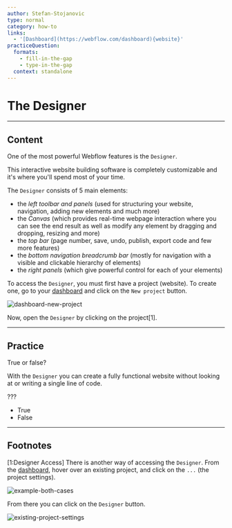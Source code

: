 ```yaml
---
author: Stefan-Stojanovic
type: normal
category: how-to
links:
  - '[Dashboard](https://webflow.com/dashboard){website}'
practiceQuestion:
  formats:
    - fill-in-the-gap
    - type-in-the-gap
  context: standalone
---
```


# The Designer


---

## Content

One of the most powerful Webflow features is the `Designer`.

This interactive website building software is completely customizable and it's where you'll spend most of your time.

The `Designer` consists of 5 main elements:

- the *left toolbar and panels* (used for structuring your website, navigation, adding new elements and much more)
- the *Canvas* (which provides real-time webpage interaction where you can see the end result as well as modify any element by dragging and dropping, resizing and more)
- the *top bar* (page number, save, undo, publish, export code and few more features)
- the *bottom navigation breadcrumb bar* (mostly for navigation with a visible and clickable hierarchy of elements)
- the *right panels* (which give powerful control for each of your elements)

To access the `Designer`, you must first have a project (website). To create one, go to your [dashboard](https://webflow.com/dashboard) and click on the `New project` button.

![dashboard-new-project](https://img.enkipro.com/82f8991e0e66d7594f370d36e139bf8a.png)

Now, open the `Designer` by clicking on the project[1].


---

## Practice

True or false?

With the `Designer` you can create a fully functional website without looking at or writing a single line of code.

???

- True
- False


---

## Footnotes

[1:Designer Access]
There is another way of accessing the `Designer`. From the [dashboard](https://webflow.com/dashboard), hover over an existing project, and click on the `...` (the project settings).

![example-both-cases](https://img.enkipro.com/e53902a68b1864fec0051f2b9e02c889.png)

From there you can click on the `Designer` button.

![existing-project-settings](https://img.enkipro.com/2288aa691ae637d0bfaec1c9628afb36.png)
 
